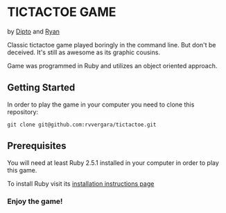 # TICTACTOE GAME

by [Dipto](https://github.com/dipto0321) and [Ryan](https://github.com/rvvergara)

Classic tictactoe game played boringly in the command line. But don't be deceived. It's still as awesome as its graphic cousins.

Game was programmed in Ruby and utilizes an object oriented approach.

## Getting Started

In order to play the game in your computer you need to clone this repository:

`git clone git@github.com:rvvergara/tictactoe.git`

## Prerequisites

You will need at least Ruby 2.5.1 installed in your computer in order to play this game.

To install Ruby visit its [installation instructions page](https://www.ruby-lang.org/en/documentation/)

### Enjoy the game!
